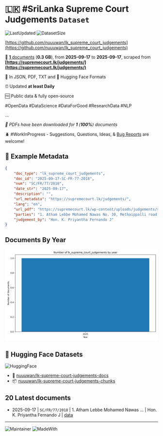 # 🇱🇰 #SriLanka Supreme Court Judgements `Dataset`

![LastUpdated](https://img.shields.io/badge/last_updated-2025--09--18_09:46:20-green)
![DatasetSize](https://img.shields.io/badge/dataset_size-0.3_GB-yellow)

[https://github.com/nuuuwan/lk_supreme_court_judgements](https://github.com/nuuuwan/lk_supreme_court_judgements)

📜 [**1** documents](https://github.com/nuuuwan/lk_supreme_court_judgements/tree/data) (**0.3 GB**), from **2025-09-17** to **2025-09-17**, scraped from **[https://supremecourt.lk/judgements/](https://supremecourt.lk/judgements/)**

📑 In JSON, PDF, TXT and 🤗 Hugging Face Formats

⏰ Updated **at least Daily**

🆓 Public data & fully open-source

#OpenData #DataScience #DataForGood #ResearchData #NLP

...

*📒 PDFs have been downloaded for **1** (**100%**) documents*

🪲 #WorkInProgress - Suggestions, Questions, Ideas, & [Bug Reports](https://github.com/nuuuwan/lk_supreme_court_judgements/issues) are welcome!

## 📝 Example Metadata

```json
{
    "doc_type": "lk_supreme_court_judgements",
    "doc_id": "2025-09-17-SC-FR-77-2018",
    "num": "SC/FR/77/2018",
    "date_str": "2025-09-17",
    "description": "",
    "url_metadata": "https://supremecourt.lk/judgements/",
    "lang": "en",
    "url_pdf": "https://supremecourt.lk/wp-content/uploads/judgements/sc_fr_77_2018.pdf",
    "parties": "1. Atham Lebbe Mohamed Nawas No. 30, Methaippalli road, Kattankudy 2 Petitioner V. 1. Pujitha Jayasundara Inspector General of Police Police Head Quarters Colombo-01 1A. C.D. Wickramaratne Inspector General of Police Police Head Quarters Colombo-01 2. P.P. Kasthooriarachchi Office-in-Charge 3. Mr. Muwsseer PC 5867 Police Constable 4. Mr. Muhajith PC 5868 Police Constable The 2nd to the 4th Respondents above named all of Police Station of Kathankudy Hisbulla Street Ward No 19 Manchanthuduwai 5. Hon. Attorney General Attorney General\u2019s Department, Colombo 12. Respondents\n\nView More",
    "judgement_by": "Hon. K. Priyantha Fernando J"
}
```

## Documents By Year

![Documents by year](images/docs_by_year.png)

## 🤗 Hugging Face Datasets

![HuggingFace](https://img.shields.io/badge/-HuggingFace-FDEE21?style=for-the-badge&logo=HuggingFace)

- 📄 [nuuuwan/lk-supreme-court-judgements-docs](https://huggingface.co/datasets/nuuuwan/lk-supreme-court-judgements-docs)
- 📦 [nuuuwan/lk-supreme-court-judgements-chunks](https://huggingface.co/datasets/nuuuwan/lk-supreme-court-judgements-chunks)

## 20 Latest documents

- 2025-09-17 | `SC/FR/77/2018` | 1. Atham Lebbe Mohamed Nawas ... | Hon. K. Priyantha Fernando J | [data](https://github.com/nuuuwan/lk_supreme_court_judgements/tree/data/data/lk_supreme_court_judgements/2020s/2025/2025-09-17-SC-FR-77-2018)

---

![Maintainer](https://img.shields.io/badge/maintainer-nuuuwan-red)
![MadeWith](https://img.shields.io/badge/made_with-python-blue)
